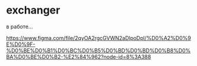 # exchanger

в работе...

https://www.figma.com/file/2qyOA2rgcGVWN2aDlpoDpl/%D0%A2%D0%9E%D0%9F-%D0%BE%D0%B1%D0%BC%D0%B5%D0%BD%D0%BD%D0%B8%D0%BA%D0%BE%D0%B2-%E2%84%962?node-id=8%3A388
